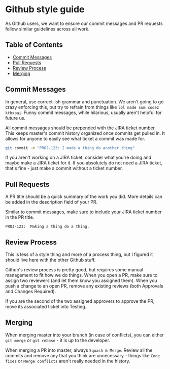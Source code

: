 # Github style guide

As Github users, we want to ensure our commit messages and PR requests follow similar guidelines across all work.

## Table of Contents

* [Commit Messages](#commit-messages)
* [Pull Requests](#pull-requests)
* [Review Process](#review-process)
* [Merging](#merging)

## Commit Messages

In general, use correct-ish grammar and punctuation. We aren't going to go crazy enforcing this, but try to refrain from things like `lol made sum codez kthxbai`. Funny commit messages, while hilarious, usually aren't helpful for future us.

All commit messages should be prepended with the JIRA ticket number. This keeps master's commit history organized once commits get pulled in. It allows for anyone to easily see what ticket a commit was made for.

```bash
git commit -m "PROJ-123: I made a thing do another thing"
```

If you aren't working on a JIRA ticket, consider what you're doing and maybe make a JIRA ticket for it. If you absolutely do not need a JIRA ticket, that's fine - just make a commit without a ticket number.

## Pull Requests

A PR title should be a quick summary of the work you did. More details can be added in the description field of your PR. 

Similar to commit messages, make sure to include your JIRA ticket number in the PR title.

```
PROJ-123:  Making a thing do a thing.
```

## Review Process

This is less of a style thing and more of a process thing, but I figured it should live here with the other Github stuff.

Github's review process is pretty good, but requires some manual management to fit how we do things. When you open a PR, make sure to assign two reviewers (and let them know you assigned them). When you push a change to an open PR, remove any existing reviews (both Approvals and Changes Required).

If you are the second of the two assigned approvers to approve the PR, move its associated ticket into Testing.


## Merging

When merging master into your branch (in case of conflicts), you can either `git merge` or `git rebase` - it is up to the developer.

When merging a PR into master, always `Squash & Merge`. Review all the commits and remove any that you think are unnecessary - things like `Code fixes` or `Merge conflicts` aren't really needed in the history.

